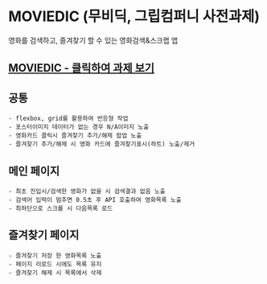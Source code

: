 # MOVIEDIC (무비딕, 그립컴퍼니 사전과제)
영화를 검색하고, 즐겨찾기 할 수 있는 영화검색&amp;스크랩 앱

## [MOVIEDIC - 클릭하여 과제 보기](https://allie1125.github.io/movieDic/)

## 공통
    - flexbox, grid를 활용하여 반응형 작업
    - 포스터이미지 데이터가 없는 경우 N/A이미지 노출
    - 영화카드 클릭시 즐겨찾기 추가/해제 팝업 노출
    - 즐겨찾기 추가/해제 시 영화 카드에 즐겨찾기표시(하트) 노출/제거
## 메인 페이지
    - 최초 진입시/검색한 영화가 없을 시 검색결과 없음 노출
    - 검색어 입력이 멈추면 0.5초 후 API 호출하여 영화목록 노출
    - 최하단으로 스크롤 시 다음목록 로드
## 즐겨찾기 페이지
    - 즐겨찾기 저장 한 영화목록 노출
    - 페이지 리로드 시에도 목록 유지
    - 즐겨찾기 해제 시 목록에서 삭제


